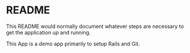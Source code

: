 # README

This README would normally document whatever steps are necessary to get the
application up and running.

This App is a demo app primarily to setup Rails and Git.
